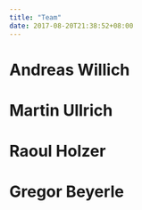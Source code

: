 ```yaml
---
title: "Team"
date: 2017-08-20T21:38:52+08:00
---
```


# Andreas Willich

# Martin Ullrich

# Raoul Holzer

# Gregor Beyerle